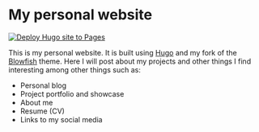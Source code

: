 # My personal website
[![Deploy Hugo site to Pages](https://github.com/WilliamRagstad/WilliamRagstad.github.io/actions/workflows/hugo.yml/badge.svg)](https://github.com/WilliamRagstad/WilliamRagstad.github.io/actions/workflows/hugo.yml)

This is my personal website. It is built using [Hugo](https://gohugo.io/) and my fork of the [Blowfish](https://github.com/WilliamRagstad/blowfish) theme.
Here I will post about my projects and other things I find interesting among other things such as:
- Personal blog
- Project portfolio and showcase
- About me
- Resume (CV)
- Links to my social media
